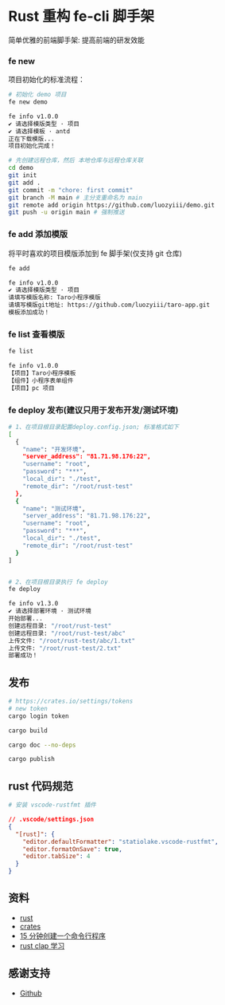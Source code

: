 # Rust 重构 fe-cli 脚手架

简单优雅的前端脚手架: 提高前端的研发效能

### fe new <project-name>

项目初始化的标准流程：

```bash
# 初始化 demo 项目
fe new demo

fe info v1.0.0
✔ 请选择模版类型 · 项目
✔ 请选择模板 · antd
正在下载模版...
项目初始化完成！

# 先创建远程仓库，然后 本地仓库与远程仓库关联
cd demo
git init
git add .
git commit -m "chore: first commit"
git branch -M main # 主分支重命名为 main
git remote add origin https://github.com/luozyiii/demo.git
git push -u origin main # 强制推送

```

### fe add 添加模版

将平时喜欢的项目模版添加到 fe 脚手架(仅支持 git 仓库)

```bash
fe add

fe info v1.0.0
✔ 请选择模版类型 · 项目
请填写模版名称: Taro小程序模版
请填写模版git地址: https://github.com/luozyiii/taro-app.git
模板添加成功！
```

### fe list 查看模版

```bash
fe list

fe info v1.0.0
【项目】Taro小程序模板
【组件】小程序表单组件
【项目】pc 项目
```

### fe deploy 发布(建议只用于发布开发/测试环境)

```bash
# 1、在项目根目录配置deploy.config.json; 标准格式如下
[
  {
    "name": "开发环境",
    "server_address": "81.71.98.176:22",
    "username": "root",
    "password": "***",
    "local_dir": "./test",
    "remote_dir": "/root/rust-test"
  },
  {
    "name": "测试环境",
    "server_address": "81.71.98.176:22",
    "username": "root",
    "password": "***",
    "local_dir": "./test",
    "remote_dir": "/root/rust-test"
  }
]


# 2、在项目根目录执行 fe deploy
fe deploy

fe info v1.3.0
✔ 请选择部署环境 · 测试环境
开始部署...
创建远程目录: "/root/rust-test"
创建远程目录: "/root/rust-test/abc"
上传文件: "/root/rust-test/abc/1.txt"
上传文件: "/root/rust-test/2.txt"
部署成功！
```

## 发布
```bash
# https://crates.io/settings/tokens
# new token
cargo login token

cargo build

cargo doc --no-deps

cargo publish

```

## rust 代码规范

```bash
# 安装 vscode-rustfmt 插件
```

```json
// .vscode/settings.json
{
  "[rust]": {
    "editor.defaultFormatter": "statiolake.vscode-rustfmt",
    "editor.formatOnSave": true,
    "editor.tabSize": 4
  }
}
```

## 资料

- [rust](https://www.rust-lang.org/learn)
- [crates](https://crates.io/)
- [15 分钟创建一个命令行程序](https://rust-cli.github.io/book/tutorial/index.html)
- [rust clap 学习](https://blog.csdn.net/yhb_csdn/article/details/131162434)

## 感谢支持

- [Github](https://github.com/luozyiii/fe-cli)
